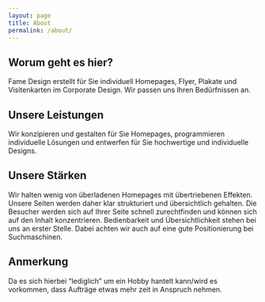 ```yaml
---
layout: page
title: About
permalink: /about/
---
```

## Worum geht es hier?
Fame Design erstellt für Sie individuell Homepages, Flyer, Plakate und Visitenkarten im Corporate Design. Wir passen uns Ihren Bedürfnissen an.

## Unsere Leistungen
Wir konzipieren und gestalten für Sie Homepages, programmieren individuelle Lösungen und entwerfen für Sie hochwertige und individuelle Designs.

## Unsere Stärken
Wir halten wenig von überladenen Homepages mit übertriebenen Effekten. Unsere Seiten werden daher klar strukturiert und übersichtlich gehalten. Die Besucher werden sich auf Ihrer Seite schnell zurechtfinden und können sich auf den Inhalt konzentrieren. Bedienbarkeit und Übersichtlichkeit stehen bei uns an erster Stelle. Dabei achten wir auch auf eine gute Positionierung bei Suchmaschinen.

## Anmerkung
Da es sich hierbei “lediglich” um ein Hobby hantelt kann/wird es vorkommen, dass Aufträge etwas mehr zeit in Anspruch nehmen.
